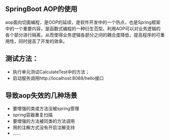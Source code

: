 ## SpringBoot AOP的使用  
aop面向切面编程，是OOP的延续，是软件开发中的一个热点，也是Spring框架中的一个重要内容，是函数式编程的一种衍生范型。利用AOP可以对业务逻辑的各个部分进行隔离，从而使得业务逻辑各部分之间的耦合度降低，提高程序的可重用性，同时提高了开发的效率。

## 测试方法：

- 执行单元测试CalculateTest中的方法；
- 启动服务调用http://localhost:8088/hello接口

## 导致aop失效的几种场景

- 要增强的类或方法没被spring管理
- spring容器重复扫描
- 要增强的方法被同类的方法调用
- 用的注解方式没有开启注解支持
- ......